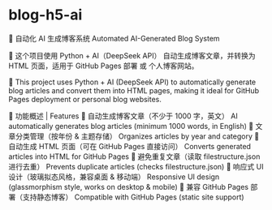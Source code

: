# blog-h5-ai
🚀 自动化 AI 生成博客系统
Automated AI-Generated Blog System

📌 这个项目使用 Python + AI（DeepSeek API） 自动生成博客文章，并转换为 HTML 页面，适用于 GitHub Pages 部署 或 个人博客网站。

📌 This project uses Python + AI (DeepSeek API) to automatically generate blog articles and convert them into HTML pages, making it ideal for GitHub Pages deployment or personal blog websites.

📌 功能概述 | Features
🎯 自动生成博客文章（不少于 1000 字，英文）
AI automatically generates blog articles (minimum 1000 words, in English)
📂 文章分类管理（按年份 & 主题存储）
Organizes articles by year and category
📄 自动生成 HTML 页面（可在 GitHub Pages 直接访问）
Converts generated articles into HTML for GitHub Pages
🛑 避免重复文章（读取 filestructure.json 进行去重）
Prevents duplicate articles (checks filestructure.json)
📌 响应式 UI 设计（玻璃拟态风格，兼容桌面 & 移动端）
Responsive UI design (glassmorphism style, works on desktop & mobile)
🚀 兼容 GitHub Pages 部署（支持静态博客）
Compatible with GitHub Pages (static site support)